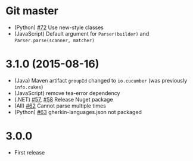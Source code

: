 # Git master

* (Python) [#72](https://github.com/cucumber/gherkin3/pull/72) Use new-style classes
* (JavaScript) Default argument for `Parser(builder)` and `Parser.parse(scanner, matcher)`

# 3.1.0 (2015-08-16)

* (Java) Maven artifact `groupId` changed to `io.cucumber` (was previously `info.cukes`)
* (JavaScript) remove tea-error dependency
* (.NET) [#57](https://github.com/cucumber/gherkin3/issues/57), [#58](https://github.com/cucumber/gherkin3/issues/58) Release Nuget package
* (All) [#62](https://github.com/cucumber/gherkin3/issues/62) Cannot parse multiple times
* (Python) [#63](https://github.com/cucumber/gherkin3/issues/63) gherkin-languages.json not packaged

# 3.0.0

* First release
